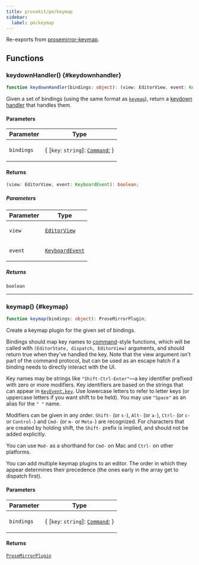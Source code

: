 ```yaml
---
title: prosekit/pm/keymap
sidebar:
  label: pm/keymap
---
```


<!-- DEBUG memberWithGroups 1 -->

Re-exports from [prosemirror-keymap](https://github.com/ProseMirror/prosemirror-keymap).

<!-- DEBUG memberWithGroups 4 -->

<!-- DEBUG memberWithGroups 7 -->

<!-- DEBUG memberWithGroups 8 -->

<!-- DEBUG memberWithGroups 9 -->

## Functions

### keydownHandler() {#keydownhandler}

```ts
function keydownHandler(bindings: object): (view: EditorView, event: KeyboardEvent) => boolean;
```

Given a set of bindings (using the same format as
[`keymap`](https://prosemirror.net/docs/ref/#keymap.keymap)), return a [keydown
handler](https://prosemirror.net/docs/ref/#view.EditorProps.handleKeyDown) that handles them.

#### Parameters

<table>
<thead>
<tr>
<th>Parameter</th>
<th>Type</th>
</tr>
</thead>
<tbody>
<tr>
<td>

`bindings`

</td>
<td>

\{ [`key`: `string`]: [`Command`](state.md#command); \}

</td>
</tr>
</tbody>
</table>

#### Returns

```ts
(view: EditorView, event: KeyboardEvent): boolean;
```

##### Parameters

<table>
<thead>
<tr>
<th>Parameter</th>
<th>Type</th>
</tr>
</thead>
<tbody>
<tr>
<td>

`view`

</td>
<td>

[`EditorView`](view.md#editorview)

</td>
</tr>
<tr>
<td>

`event`

</td>
<td>

[`KeyboardEvent`](https://developer.mozilla.org/docs/Web/API/KeyboardEvent)

</td>
</tr>
</tbody>
</table>

##### Returns

`boolean`

***

### keymap() {#keymap}

```ts
function keymap(bindings: object): ProseMirrorPlugin;
```

Create a keymap plugin for the given set of bindings.

Bindings should map key names to [command](https://prosemirror.net/docs/ref/#commands)-style
functions, which will be called with `(EditorState, dispatch,
EditorView)` arguments, and should return true when they've handled
the key. Note that the view argument isn't part of the command
protocol, but can be used as an escape hatch if a binding needs to
directly interact with the UI.

Key names may be strings like `"Shift-Ctrl-Enter"`—a key
identifier prefixed with zero or more modifiers. Key identifiers
are based on the strings that can appear in
[`KeyEvent.key`](https:developer.mozilla.org/en-US/docs/Web/API/KeyboardEvent/key).
Use lowercase letters to refer to letter keys (or uppercase letters
if you want shift to be held). You may use `"Space"` as an alias
for the `" "` name.

Modifiers can be given in any order. `Shift-` (or `s-`), `Alt-` (or
`a-`), `Ctrl-` (or `c-` or `Control-`) and `Cmd-` (or `m-` or
`Meta-`) are recognized. For characters that are created by holding
shift, the `Shift-` prefix is implied, and should not be added
explicitly.

You can use `Mod-` as a shorthand for `Cmd-` on Mac and `Ctrl-` on
other platforms.

You can add multiple keymap plugins to an editor. The order in
which they appear determines their precedence (the ones early in
the array get to dispatch first).

#### Parameters

<table>
<thead>
<tr>
<th>Parameter</th>
<th>Type</th>
</tr>
</thead>
<tbody>
<tr>
<td>

`bindings`

</td>
<td>

\{ [`key`: `string`]: [`Command`](state.md#command); \}

</td>
</tr>
</tbody>
</table>

#### Returns

[`ProseMirrorPlugin`](state.md#prosemirrorplugin)

<!-- DEBUG memberWithGroups 10 -->
